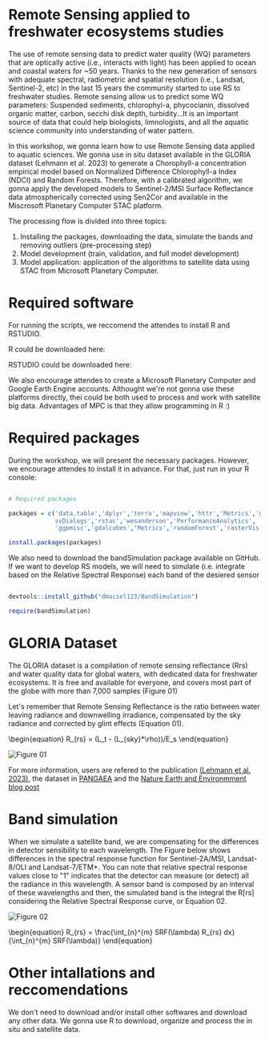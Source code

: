 # Remote Sensing applied to freshwater ecosystems studies 


The use of remote sensing data to predict water quality (WQ) parameters that are optically active (i.e., interacts with light) has been applied to ocean and coastal waters for ~50 years. Thanks to the new generation of sensors with adequate spectral, radiometric and spatial resolution (i.e., Landsat, Sentinel-2, etc) in the last 15 years the community started to use RS to freshwater studies. Remote sensing allow us to predict some WQ parameters: Suspended sediments, chlorophyl-a, phycocianin, dissolved organic matter, carbon, secchi disk depth, turbidity...It is an important source of data that could help biologists, limnologists, and all the aquatic science community into understanding of water pattern. 

In this workshop, we gonna learn how to use Remote Sensing data applied to aquatic sciences. We gonna use in situ dataset available in the GLORIA dataset (Lehmann et al. 2023) to generate a Chorophyll-a concentration empirical model based on Normalized Difference Chlorophyll-a Index (NDCI) and Random Forests. Therefore, with a calibrated algorithm, we gonna apply the developed models to Sentinel-2/MSI Surface Reflectance data atmospherically corrected using Sen2Cor and available in the Miscrosoft Planetary Computer STAC platform. 

The processing flow is divided into three topics:

1. Installing the packages, downloading the data, simulate the bands and removing outliers (pre-processing step)
2. Model development (train, validation, and full model development)
3. Model application: application of the algorithms to satellite data using STAC from Microsoft Planetary Computer.

# Required software 

For running the scripts, we reccomend the attendes to install R and RSTUDIO. 

R could be downloaded here: 

RSTUDIO could be downloaded here:

We also encourage attendes to create a Microsoft Planetary Computer and Google Earth Engine accounts. Althought we're not gonna use these platforms directly, thei could be both used to process and work with satellite big data. Advantages of MPC is that they allow programming in R :)

# Required packages 

During the workshop, we will present the necessary packages. However, we encourage attendes to install it in advance. For that, just run in your R console:

```r

# Required packages

packages = c('data.table','dplyr','terra','mapview','httr','Metrics','geodrawr','
             svDialogs','rstac','wesanderson','PerformanceAnalytics', 'remotes',
             'ggpmisc','gdalcubes','Metrics','randomForest','rasterVis','RColorBrewer')

install.packages(packages)

```

We also need to download the bandSimulation package available on GitHub. If we want to develop RS models, we will need to simulate (i.e. integrate based on the Relative Spectral Response) each band of the desiered sensor


```r

devtools::install_github("dmaciel123/BandSimulation")

require(bandSimulation)

```


# GLORIA Dataset

The GLORIA dataset is a compilation of remote sensing reflectance (Rrs) and water quality data for global waters, with dedicated data for freshwater ecosystems. It is free and available for everyone, and covers most part of the globe with more than 7,000 samples (Figure 01)

Let's remember that Remote Sensing Reflectance is the ratio between water leaving radiance and downwelling irradiance, compensated by the sky radiance and corrected by glint effects (Equation 01).

\begin{equation}
R_{rs} = (L_t - (L_{sky}*\rho))/E_s
\end{equation}

![Figure 01](https://earthenvironmentcommunity.nature.com/cdn-cgi/image/metadata=copyright,fit=scale-down,format=auto,sharpen=1,quality=95/https://images.zapnito.com/uploads/hiCMOprnTtSCTJNv78gu_locations.jpg)

For more information, users are refered to the publication [(Lehmann et al. 2023)](https://www.nature.com/articles/s41597-023-01973-y), the dataset in [PANGAEA](http://https://doi.pangaea.de/10.1594/PANGAEA.948492) and the [Nature Earth and Environmment blog post](http://https://earthenvironmentcommunity.nature.com/posts/gloria-challenges-in-developing-a-globally-representative-hyperspectral-in-situ-dataset-for-the-remote-sensing-of-water-resources)


# Band simulation

When we simulate a satellite band, we are compensating for the differences in detector sensibility to each wavelength. The Figure below shows differences in the spectral response function for Sentinel-2A/MSI, Landsat-8/OLI and Landsat-7/ETM+. You can note that relative spectral response values close to "1" indicates that the detector can measure (or detect) all the radiance in this wavelength. A sensor band is composed by an interval of these wavelengths and then, the simulated band is the integral the R[rs] considering the Relative Spectral Response curve, or Equation 02.


![Figure 02](https://upload.wikimedia.org/wikipedia/commons/7/7d/Spectral_responses_of_Landsat_7_ETM%2B%2C_Landsat_8_OLI_and_Sentinel_2_MSI_in_the_visible_and_near_infrared.png)

\begin{equation}
R_{rs} =  \frac{\int_{n}^{m} SRF(\lambda) R_{rs} dx}{\int_{n}^{m} SRF(\lambda)} 
\end{equation}


# Other intallations and reccomendations

We don't need to download and/or install other softwares and download any other data. We gonna use R to download, organize and process the in situ and satellite data. 
